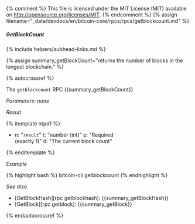 {% comment %}
This file is licensed under the MIT License (MIT) available on
http://opensource.org/licenses/MIT.
{% endcomment %}
{% assign filename="_data/devdocs/en/bitcoin-core/rpcs/rpcs/getblockcount.md" %}

##### GetBlockCount
{% include helpers/subhead-links.md %}

{% assign summary_getBlockCount="returns the number of blocks in the longest blockchain." %}

{% autocrossref %}

The `getblockcount` RPC {{summary_getBlockCount}}

*Parameters: none*

*Result*

{% itemplate ntpd1 %}
- n: "`result`"
  t: "number (int)"
  p: "Required<br>(exactly 1)"
  d: "The current block count"

{% enditemplate %}

*Example*

{% highlight bash %}
bitcoin-cli getblockcount
{% endhighlight %}

*See also*

* [GetBlockHash][rpc getblockhash]: {{summary_getBlockHash}}
* [GetBlock][rpc getblock]: {{summary_getBlock}}

{% endautocrossref %}
